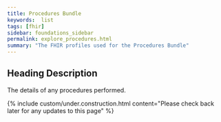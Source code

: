```yaml
---
title: Procedures Bundle
keywords:  list
tags: [fhir]
sidebar: foundations_sidebar
permalink: explore_procedures.html
summary: "The FHIR profiles used for the Procedures Bundle"
---
```


## Heading Description ##
The details of any procedures performed.

{% include custom/under.construction.html content="Please check back later for any updates to this page" %}

